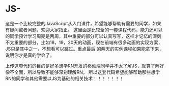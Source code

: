 # JS-
这是一个比较完整的JavaScript从入门课件，希望能够帮助有需要的同学，如果有疑问或者问题，欢迎大家指正。
这里面是比较全的一套课程代码，能力还可以的同学预计学习周期是两周，其中重要的部分可以认真写写，这样才记忆的深刻
不太重要的部分，比如18，19，20天的动画，现在前端有很多动画的实现方案，JS只是其中之一，不想看可以跳过。重点最后
的两天的实例课程如果能拿下来，说明你才是真的学会了。


上传这套代码的目的是好多想学RN开发的移动端同学并不太了解JS，就算了解好像不全面，所以导致不能够深刻理解RN，
所以这套代码希望能够帮助那些想学RN的同学和其他需要以JS为基础的相关技术！！！！！！！
